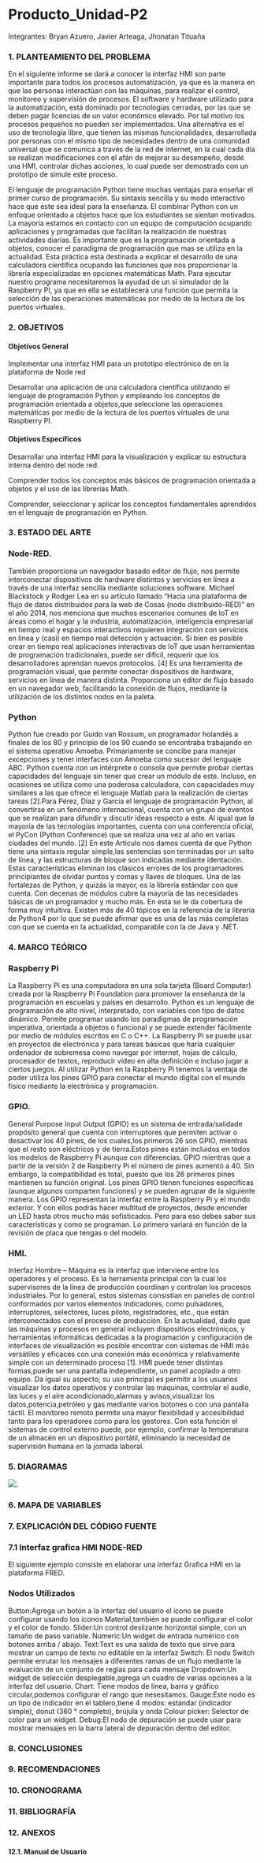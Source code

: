 # Producto_Unidad-P2
Integrantes: Bryan Azuero, Javier Arteaga, Jhonatan Tituaña
### 1. PLANTEAMIENTO DEL PROBLEMA

En el siguiente informe se dará a conocer la interfaz HMI son parte importante para todos los procesos automatización, ya que es la manera en que las personas interactúan con las máquinas, para realizar el control, monitoreo y supervisión de procesos. El software y hardware utilizado para la automatización, está dominado por tecnologías cerradas, por las que se deben pagar licencias de un valor económico elevado. Por tal motivo los procesos pequeños no pueden ser implementados. Una alternativa es el uso de tecnología libre, que tienen las mismas funcionalidades, desarrollada por personas con el mismo tipo de necesidades dentro de una comunidad universal que se comunica a través de la red de internet, en la cual cada día se realizan modificaciones con el afán de mejorar su desempeño, desdé una HMI, controlar dichas acciones, lo cual puede ser demostrado con un prototipo de simule este proceso. 

El lenguaje de programación Python tiene muchas ventajas para enseñar el primer curso de programación. Su sintaxis sencilla y su modo interactivo hace que éste sea ideal para la enseñanza. El combinar Python con un enfoque orientado a objetos hace que los estudiantes se sientan motivados. La mayoría estamos en contacto con un equipo de computación ocupando aplicaciones y programadas que facilitan la realización de nuestras actividades diarias. Es importante que es la programación orientada a objetos, conocer el paradigma de programación que mas se utiliza en la actualidad. Esta práctica esta destinada a explicar el desarrollo de una calculadora científica ocupando las funciones que nos proporcionar la librería especializadas en opciones matemáticas Math. Para ejecutar nuestro programa necesitaremos la ayudad de un si simulador de la Raspberry PI, ya que en ella se establecerá una función que permita la selección de las operaciones matemáticas por medio de la lectura de los puertos virtuales.


### 2. OBJETIVOS
#### Objetivos General
Implementar una interfaz HMI para un prototipo electrónico de en la plataforma de Node red

Desarrollar una aplicación de una calculadora científica utilizando el lenguaje de programación Python y empleando los conceptos de programación orientada a objetos,que seleccione las operaciones matemáticas por medio de la lectura de los puertos virtuales de una Raspberry PI.


#### Objetivos Específicos 
Desarrollar una interfaz HMI para la visualización y explicar su estructura interna dentro del node red.

Comprender todos los conceptos más básicos de programación orientada a objetos y el uso de las librerías Math.

Comprender, seleccionar y aplicar los conceptos fundamentales aprendidos en el lenguaje de programación en Python.


### 3. ESTADO DEL ARTE

### Node-RED.

También proporciona un navegador basado editor de flujo, nos permite interconectar dispositivos de hardware distintos y servicios en línea a través de una interfaz sencilla mediante soluciones software. Michael Blackstock y Rodger Lea en su artículo llamado “Hacia una plataforma de flujo de datos distribuidos para la web de Cosas (nodo distribuido-RED)” en el año 2014, nos menciona que muchos escenarios comunes de IoT en áreas como el hogar y la industria, automatización, inteligencia empresarial en tiempo real y espacios interactivos requieren integración con servicios en línea y (casi) en tiempo real detección y actuación. Si bien es posible crear en tiempo real aplicaciones interactivas de IoT que usan herramientas de programación tradicionales, puede ser difícil, requerir que los desarrolladores aprendan nuevos protocolos. [4]
Es una herramienta de programación visual, que permite conectar dispositivos de hardware, servicios en línea de manera distinta. Proporciona un editor de flujo basado en un navegador web, facilitando la conexión de flujos, mediante la utilización de los distintos nodos en la paleta.

### Python

Python fue creado por Guido van Rossum, un programador holandés a finales de los 80 y principio de los 90 cuando se encontraba trabajando en el sistema operativo Amoeba. Primariamente se concibe para manejar excepciones y tener interfaces con Amoeba como sucesor del lenguaje ABC. Python cuenta con un intérprete o consola que permite probar ciertas capacidades del lenguaje sin tener que crear un módulo de este. Incluso, en ocasiones se utiliza como una poderosa calculadora, con capacidades muy similares a las que ofrece el lenguaje Matlab para la realización de ciertas tareas [2].Para Pérez, Díaz y García el lenguaje de programación Python, al convertirse en un fenómeno internacional, cuenta con un grupo de eventos que se realizan para difundir y discutir ideas respecto a este. Al igual que la mayoría de las tecnologías importantes, cuenta con una conferencia oficial, el PyCon (Python Conference) que se realiza una vez al año en varias ciudades del mundo. [2]
En este Articulo nos damos cuenta de que Python tiene una sintaxis regular simple,las sentencias son terminadas por un salto de línea, y las estructuras de bloque son indicadas mediante identación. Estas características eliminan los clásicos errores de los programadores principiantes de olvidar puntos y comas y llaves de bloques.
Una de las fortalezas de Python, y quizás la mayor, es la librería estándar con que cuenta. Con decenas de módulos cubre la mayoría de las necesidades básicas de un programador y mucho más. En esta se le da cobertura de forma muy intuitiva. Existen más de 40 tópicos en la referencia de la librería de Python4 por lo que se puede afirmar que es una de las más completas con que se cuenta en la actualidad, comparable con la de Java y .NET.

### 4. MARCO TEÓRICO

### Raspberry Pi

La Raspberry Pi es una computadora en una sola tarjeta (Board Computer) creada por la Raspberry Pi Foundation para promover la enseñanza de la programación en escuelas y países en desarrollo. Python es un lenguaje de programación de alto nivel, interpretado, con variables con tipo de datos dinámico. Permite programar usando los paradigmas de programación imperativa, orientada a objetos o funcional y se puede extender fácilmente por medio de módulos escritos en C o C++. La Raspberry Pi se puede usar en proyectos de electrónica y para tareas básicas que haría cualquier ordenador de sobremesa como navegar por internet, hojas de cálculo, procesador de textos, reproducir vídeo en alta definición e incluso jugar a ciertos juegos.
Al utilizar Python en la Raspberry Pi tenemos la ventaja de poder utiliza los pines GPIO para conectar el mundo digital con el mundo físico mediante la electrónica y programación.

### GPIO.
General Purpose Input Output (GPIO) es un sistema de entrada/salidade propósito general que cuenta con interruptores que permiten activar o desactivar los 40 pines, de los cuales,los primeros 26 son GPIO, mientras que el resto son eléctricos y de tierra.Estos pines están incluidos en todos los modelos de Raspberry Pi aunque con diferencias. GPIO mientras que a partir de la versión 2 de Raspberry Pi el número de pines aumentó a 40. Sin embargo, la compatibilidad es total, puesto que los 26 primeros pines mantienen su función original. Los pines GPIO tienen funciones específicas (aunque algunos comparten funciones) y se pueden agrupar de la siguiente manera.
Los GPIO representan la interfaz entre la Raspberry Pi y el mundo exterior. Y con ellos podrás hacer multitud de proyectos, desde encender un LED hasta otros mucho más sofisticados. Pero para eso debes saber sus características y como se programan. Lo primero variará en función de la revisión de placa que tengas o del modelo.



### HMI.

Interfaz Hombre – Máquina es la interfaz que interviene entre los operadores y el proceso. Es la herramienta principal con la cual los supervisores de la línea de producción coordinan y controlan los procesos industriales. Por lo general, estos sistemas consistían en paneles de control conformados por varios elementos indicadores, como pulsadores, interruptores, selectores, luces piloto, registradores, etc., que están interconectados con el proceso de producción. En la actualidad, dado que las máquinas y procesos en general incluyen dispositivos electrónicos, y herramientas informáticas dedicadas a la programación y configuración de interfaces de visualización es posible encontrar con sistemas de HMI más versátiles y eficaces con una conexión más económica y relativamente simple con un determinado proceso [1]. HMI puede tener distintas formas,puede ser una pantalla independiente, un panel acoplado a otro equipo. Da igual su aspecto; su uso principal es permitir a los usuarios visualizar los datos operativos y controlar las máquinas, controlar el audio, las luces y el aire acondicionado,alarmas y avisos,visualizar los datos,potencia,petróleo y gas mediante varios botones o con una pantalla táctil.
El monitoreo remoto permite una mayor flexibilidad y accesibilidad tanto para los operadores como para los gestores. Con esta función el sistemas de control externo puede, por ejemplo, confirmar la temperatura de un almacén en un dispositivo portátil, eliminando la necesidad de supervisión humana en la jornada laboral.

### 5. DIAGRAMAS

![](Imagenes/FRED-Front-End-for-Node-RED%20(1).png).

### 6. MAPA DE VARIABLES


### 7. EXPLICACIÓN DEL CÓDIGO FUENTE

### 7.1 Interfaz grafica HMI NODE-RED

El siguiente ejemplo consiste en elaborar una interfaz Grafica HMI en la plataforma FRED.

### Nodos Utilizados

Button:Agrega un botón a la interfaz del usuario el ícono se puede configurar usando los íconos Material,también se puede configurar el color y el color de fondo.
Slider:Un control deslizante horizontal simple, con un tamaño de paso variable.
Numeric:Un widget de entrada numérico con botones arriba / abajo.
Text:Text es una salida de texto que sirve para mostrar un campo de texto no editable en la interfaz
Switch: El nodo Switch permite enrutar los mensajes a diferentes ramas de un flujo mediante la evaluación de un conjunto de reglas para cada mensaje
Dropdown:Un widget de selección desplegable,agrega un cuadro de varias opciones a la interfaz del usuario.
Chart: Tiene modos de línea, barra y gráfico circular,podemos configurar el rango que nesesitamos.
Gauge:Este nodo es un tipo de indicador en el tablero,tiene 4 modos: estándar (indicador simple), donut (360 ° completo), brújula y onda
Colour picker: Selector de color para un widget.
Debug:El nodo de depuración se puede usar para mostrar mensajes en la barra lateral de depuración dentro del editor.

### 8. CONCLUSIONES


### 9. RECOMENDACIONES


### 10. CRONOGRAMA


### 11. BIBLIOGRAFÍA


### 12. ANEXOS

#### 12.1. Manual de Usuario
